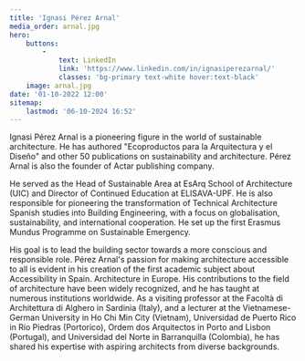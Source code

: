 ```yaml
---
title: 'Ignasi Pérez Arnal'
media_order: arnal.jpg
hero:
    buttons:
        -
            text: LinkedIn
            link: 'https://www.linkedin.com/in/ignasiperezarnal/'
            classes: 'bg-primary text-white hover:text-black'
    image: arnal.jpg
date: '01-10-2022 12:00'
sitemap:
    lastmod: '06-10-2024 16:52'
---
```


Ignasi Pérez Arnal is a pioneering figure in the world of sustainable architecture. He has authored  "Ecoproductos para la Arquitectura y el Diseño" and other 50 publications on sustainability and architecture.  Pérez Arnal is also the founder of Actar publishing company. 

He served as the Head of Sustainable Area at EsArq School of Architecture (UIC) and Director of Continued Education at ELISAVA-UPF. He is also responsible for pioneering the transformation of Technical Architecture Spanish studies into Building Engineering, with a focus on globalisation, sustainability, and international cooperation. He set up the first Erasmus Mundus Programme on Sustainable Emergency. 

His goal is to lead the building sector towards a more conscious and responsible role. Pérez Arnal's passion for making architecture accessible to all is evident in his creation of the first academic subject about Accessibility in Spain. Architecture in Europe.
His contributions to the field of architecture have been widely recognized, and he has taught at numerous institutions worldwide. As a visiting professor at the Facoltà di Architettura di Alghero in Sardinia (Italy), and a lecturer at the Vietnamese-German University in Ho Chi Min City (Vietnam), Universidad de Puerto Rico in Río Piedras (Portorico),  Ordem dos Arquitectos in Porto and Lisbon (Portugal), and Universidad del Norte in Barranquilla (Colombia), he has shared his expertise with aspiring architects from diverse backgrounds.

